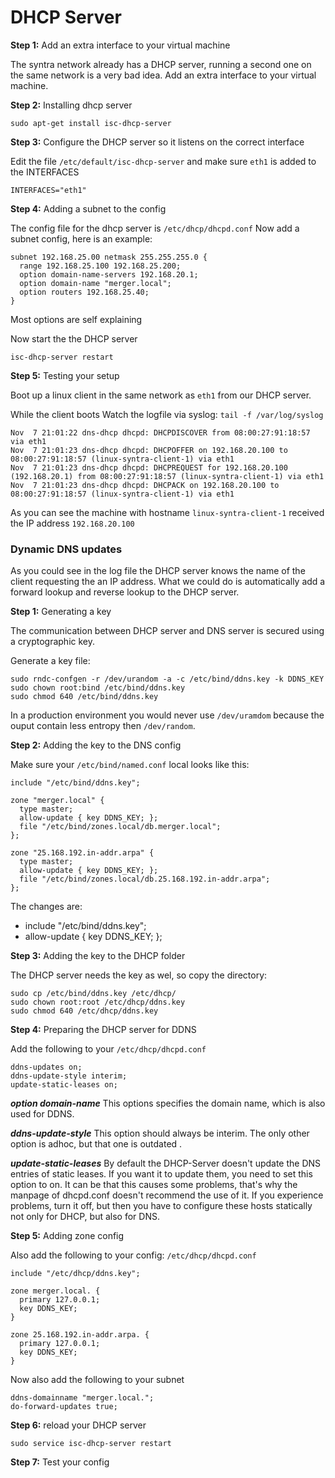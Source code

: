 # DHCP Server

**Step 1:** Add an extra interface to your virtual machine

The syntra network already has a DHCP server, running a second one on the same network is a very bad idea.
Add an extra interface to your virtual machine.

**Step 2:** Installing dhcp server

    sudo apt-get install isc-dhcp-server
    
**Step 3:** Configure the DHCP server so it listens on the correct interface

Edit the file `/etc/default/isc-dhcp-server` and make sure `eth1` is added to the INTERFACES

    INTERFACES="eth1"

**Step 4:** Adding a subnet to the config

The config file for the dhcp server is `/etc/dhcp/dhcpd.conf`
Now add a subnet config, here is an example:

    subnet 192.168.25.00 netmask 255.255.255.0 {
      range 192.168.25.100 192.168.25.200;
      option domain-name-servers 192.168.20.1;
      option domain-name "merger.local";
      option routers 192.168.25.40;
    }

Most options are self explaining

Now start the the DHCP server

    isc-dhcp-server restart

**Step 5:** Testing your setup

Boot up a linux client in the same network as `eth1` from our DHCP server.

While the client boots Watch the logfile via syslog: `tail -f /var/log/syslog`

    Nov  7 21:01:22 dns-dhcp dhcpd: DHCPDISCOVER from 08:00:27:91:18:57 via eth1
    Nov  7 21:01:23 dns-dhcp dhcpd: DHCPOFFER on 192.168.20.100 to 08:00:27:91:18:57 (linux-syntra-client-1) via eth1
    Nov  7 21:01:23 dns-dhcp dhcpd: DHCPREQUEST for 192.168.20.100 (192.168.20.1) from 08:00:27:91:18:57 (linux-syntra-client-1) via eth1
    Nov  7 21:01:23 dns-dhcp dhcpd: DHCPACK on 192.168.20.100 to 08:00:27:91:18:57 (linux-syntra-client-1) via eth1

As you can see the machine with hostname `linux-syntra-client-1` received the IP address `192.168.20.100`

### Dynamic DNS updates

As you could see in the log file the DHCP server knows the name of the client requesting the an IP address.
What we could do is automatically add a forward lookup and reverse lookup to the DHCP server.

**Step 1:** Generating a key

The communication between DHCP server and DNS server is secured using a cryptographic key.

Generate a key file:

    sudo rndc-confgen -r /dev/urandom -a -c /etc/bind/ddns.key -k DDNS_KEY
    sudo chown root:bind /etc/bind/ddns.key
    sudo chmod 640 /etc/bind/ddns.key

In a production environment you would never use `/dev/uramdom` because the ouput contain less entropy then `/dev/random`.

**Step 2:** Adding the key to the DNS config

Make sure your `/etc/bind/named.conf` local looks like this:

    include "/etc/bind/ddns.key";
    
    zone "merger.local" {
      type master;
      allow-update { key DDNS_KEY; };
      file "/etc/bind/zones.local/db.merger.local";
    };

    zone "25.168.192.in-addr.arpa" {
      type master;
      allow-update { key DDNS_KEY; };
      file "/etc/bind/zones.local/db.25.168.192.in-addr.arpa";
    };

The changes are:

 - include "/etc/bind/ddns.key";
 - allow-update { key DDNS_KEY; };
 
**Step 3:** Adding the key to the DHCP folder

The DHCP server needs the key as wel, so copy the directory:

    sudo cp /etc/bind/ddns.key /etc/dhcp/
    sudo chown root:root /etc/dhcp/ddns.key
    sudo chmod 640 /etc/dhcp/ddns.key
    
**Step 4:** Preparing the DHCP server for DDNS

Add the following to your `/etc/dhcp/dhcpd.conf`

    ddns-updates on;
    ddns-update-style interim;
    update-static-leases on;
    
***option domain-name***
This options specifies the domain name, which is also used for DDNS.

***ddns-update-style***
This option should always be interim. The only other option is adhoc, but that one is outdated .

***update-static-leases***
By default the DHCP-Server doesn't update the DNS entries of static leases. If you want it to update them, you need to set this option to on. It can be that this causes some problems, that's why the manpage of dhcpd.conf doesn't recommend the use of it. If you experience problems, turn it off, but then you have to configure these hosts statically not only for DHCP, but also for DNS.

**Step 5:** Adding zone config

Also add the following to your config: `/etc/dhcp/dhcpd.conf`

    include "/etc/dhcp/ddns.key";

    zone merger.local. {
      primary 127.0.0.1;
      key DDNS_KEY;
    }
    
    zone 25.168.192.in-addr.arpa. {
      primary 127.0.0.1;
      key DDNS_KEY;
    }

Now also add the following to your subnet

    ddns-domainname "merger.local.";
    do-forward-updates true;

**Step 6:** reload your DHCP server

    sudo service isc-dhcp-server restart
    
**Step 7:** Test your config


